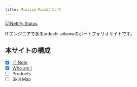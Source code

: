 ```yaml
---
title: Mimizou Roomについて
---
```


[![Netlify Status](https://api.netlify.com/api/v1/badges/c79dd463-28d2-44fd-9fa7-8621bf03f1b5/deploy-status)](https://app.netlify.com/sites/mimizou-room/deploys)

ITエンジニアであるtadashi-aikawaのポートフォリオサイトです。


本サイトの構成
--------------

- [x] [IT Note](./it_note)
- [x] [Who am I](./who_am_i)
- [ ] Products
- [ ] Skill Map
